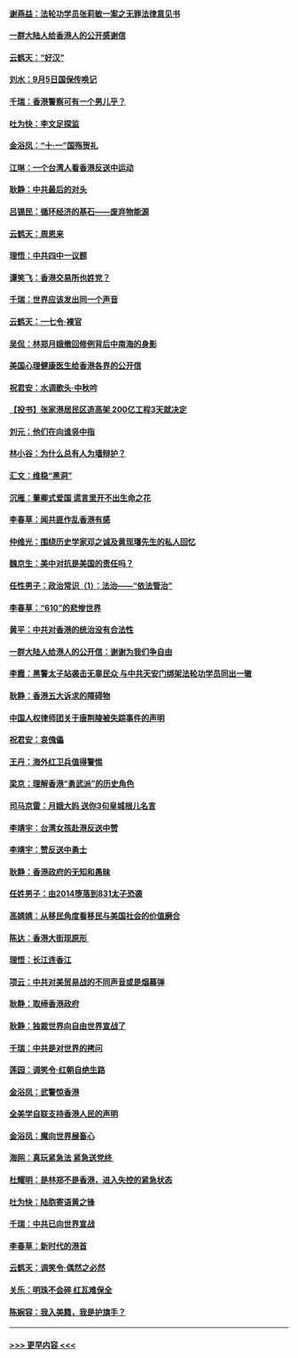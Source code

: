#### [谢燕益：法轮功学员张莉敏一案之无罪法律意见书](../pages/nsc993/n11517600.md?t=09131022) 
#### [一群大陆人给香港人的公开感谢信](../pages/nsc993/n11514797.md?t=09131022) 
#### [云鹤天：“好汉”](../pages/nsc993/n11513536.md?t=09131022) 
#### [刘水：9月5日国保传唤记](../pages/nsc993/n11513460.md?t=09131022) 
#### [千瑞：香港警察可有一个男儿乎？](../pages/nsc993/n11513109.md?t=09131022) 
#### [吐为快：李文足探监](../pages/nsc993/n11509622.md?t=09131022) 
#### [金浴凤：“十‧一”国殇贺礼](../pages/nsc993/n11509593.md?t=09131022) 
#### [江琳：一个台湾人看香港反送中运动](../pages/nsc993/n11509211.md?t=09131022) 
#### [耿静：中共最后的对头](../pages/nsc993/n11508308.md?t=09131022) 
#### [吕锡民：循环经济的基石——废弃物能源](../pages/nsc993/n11508212.md?t=09131022) 
#### [云鹤天：周恩来](../pages/nsc993/n11508055.md?t=09131022) 
#### [理悟：中共四中一议题](../pages/nsc993/n11507782.md?t=09131022) 
#### [谭笑飞：香港交易所也姓党？](../pages/nsc993/n11507753.md?t=09131022) 
#### [千瑞：世界应该发出同一个声音](../pages/nsc993/n11507290.md?t=09131022) 
#### [云鹤天：一七令‧裸官](../pages/nsc993/n11507177.md?t=09131022) 
#### [吴侃：林郑月娥撤回修例背后中南海的身影](../pages/nsc993/n11506876.md?t=09131022) 
#### [美国心理健康医生给香港各界的公开信](../pages/nsc993/n11506809.md?t=09131022) 
#### [祝君安：水调歌头‧中秋吟](../pages/nsc993/n11506758.md?t=09131022) 
#### [【投书】张家港居民区造高架 200亿工程3天就决定](../pages/nsc993/n11506682.md?t=09131022) 
#### [刘元：他们在向谁竖中指](../pages/nsc993/n11505384.md?t=09131022) 
#### [林小谷：为什么总有人为墙辩护？](../pages/nsc993/n11505226.md?t=09131022) 
#### [汇文：维稳“黑洞”](../pages/nsc993/n11504347.md?t=09131022) 
#### [沉雁：董卿式爱国 谎言里开不出生命之花](../pages/nsc993/n11503215.md?t=09131022) 
#### [李春草：闻共匪作乱香港有感](../pages/nsc993/n11503072.md?t=09131022) 
#### [仲维光：围绕历史学家邓之诚及黄现璠先生的私人回忆](../pages/nsc993/n11501330.md?t=09131022) 
#### [魏京生：美中对抗是美国的责任吗？](../pages/nsc993/n11500723.md?t=09131022) 
#### [任性男子：政治常识（1）：法治——“依法管治”](../pages/nsc993/n11500791.md?t=09131022) 
#### [李春草：“610”的悲惨世界](../pages/nsc993/n11501141.md?t=09131022) 
#### [黄平：中共对香港的统治没有合法性](../pages/nsc993/n11499473.md?t=09131022) 
#### [一群大陆人给港人的公开信：谢谢为我们争自由](../pages/nsc993/n11500402.md?t=09131022) 
#### [李霞：黑警太子站袭击无辜民众 与中共天安门绑架法轮功学员同出一辙](../pages/nsc993/n11499805.md?t=09131022) 
#### [耿静：香港五大诉求的障碍物](../pages/nsc993/n11497578.md?t=09131022) 
#### [中国人权律师团关于唐荆陵被失踪事件的声明](../pages/nsc993/n11500014.md?t=09131022) 
#### [祝君安：哀傀儡](../pages/nsc993/n11499776.md?t=09131022) 
#### [王丹：海外红卫兵值得警惕](../pages/nsc993/n11498138.md?t=09131022) 
#### [梁京：理解香港“勇武派”的历史角色](../pages/nsc993/n11498006.md?t=09131022) 
#### [司马京雷：月娥大妈  送你3句皇城根儿名言](../pages/nsc993/n11497885.md?t=09131022) 
#### [李靖宇：台湾女孩赴港反送中赞](../pages/nsc993/n11497721.md?t=09131022) 
#### [李靖宇：赞反送中勇士](../pages/nsc993/n11497452.md?t=09131022) 
#### [耿静：香港政府的无知和愚昧](../pages/nsc993/n11494238.md?t=09131022) 
#### [任姓男子：由2014堕落到831太子恐袭](../pages/nsc993/n11496683.md?t=09131022) 
#### [高婧婧：从移民角度看移民与美国社会的价值磨合](../pages/nsc993/n11495757.md?t=09131022) 
#### [陈达：香港大街现原形 ](../pages/nsc993/n11495441.md?t=09131022) 
#### [理悟：长江连香江](../pages/nsc993/n11495377.md?t=09131022) 
#### [项云：中共对美贸易战的不同声音或是烟幕弹](../pages/nsc993/n11494929.md?t=09131022) 
#### [耿静：取缔香港政府](../pages/nsc993/n11494218.md?t=09131022) 
#### [耿静：独裁世界向自由世界宣战了](../pages/nsc993/n11494190.md?t=09131022) 
#### [千瑞：中共是对世界的拷问](../pages/nsc993/n11493021.md?t=09131022) 
#### [莲园：调笑令‧红朝自绝生路](../pages/nsc993/n11493011.md?t=09131022) 
#### [金浴凤：武警惊香港](../pages/nsc993/n11492994.md?t=09131022) 
#### [全美学自联支持香港人民的声明](../pages/nsc993/n11492630.md?t=09131022) 
#### [金浴凤：魔向世界展畜心](../pages/nsc993/n11492599.md?t=09131022) 
#### [海网：真玩紧急法 紧急送党终 ](../pages/nsc993/n11492535.md?t=09131022) 
#### [杜耀明：是林郑不是香港，进入失控的紧急状态](../pages/nsc993/n11491420.md?t=09131022) 
#### [吐为快：陆胞寄语黄之锋](../pages/nsc993/n11491117.md?t=09131022) 
#### [千瑞：中共已向世界宣战](../pages/nsc993/n11490123.md?t=09131022) 
#### [李春草：新时代的港首](../pages/nsc993/n11489864.md?t=09131022) 
#### [云鹤天：调笑令·偶然之必然](../pages/nsc993/n11489701.md?t=09131022) 
#### [关乐：明珠不会碎 红瓦难保全](../pages/nsc993/n11489647.md?t=09131022) 
#### [陈婉容：我入美籍，我是护旗手？](../pages/nsc993/n11487908.md?t=09131022) 

----
#### [ >>> 更早内容 <<< ](../indexes/nsc993-earlier.md)
